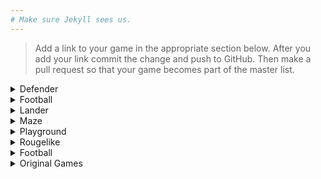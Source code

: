 ```yaml
---
# Make sure Jekyll sees us.
---
```


>Add a link to your game in the appropriate section below. After you add your link commit the change and push to GitHub. Then make a pull request so that your game becomes part of the master list.

<details>
  <summary markdown="span">
    Defender
  </summary>
  
  * [Defender: Doug Urner](https://douglasurner.github.io/prototypes/Defender/index.html) --- I modified this game to use the night sky background, I thought that that would look better with the laser. The next thing I want to fix is the way the game ends.
  
</details>

<details>
  <summary markdown="span">
    Football
  </summary>
  
  * [Football: Ryan Vanden Bos](https://rickyro03.github.io/finalFootball/index.html) --- I fixed the many bugs in this game so it was enjoyable to play,
  
</details>

<details>
  <summary markdown="span">
    Lander
  </summary>
  
  * [Lander](https://rickyro03.github.io/Final/index.html)
</details>

<details>
  <summary markdown="span">
    Maze
  </summary>
  
</details>

<details>
  <summary markdown="span">
    Playground
  </summary>
  
</details>

<details>
  <summary markdown="span">
    Rougelike
  </summary>
  
</details>

<details>
  <summary markdown="span">
    Football
  </summary>
  
</details>

<details>
  <summary markdown="span">
     Original Games
  </summary>
  
  * [Spin: Bryan Gates](https://revo1utionn.github.io/GameSpin/index.html) --- Spin is a arcade based mobile game, were you play as an asteroid drifting in space trying to get the highest spin speed.
  
  
  
</details>
